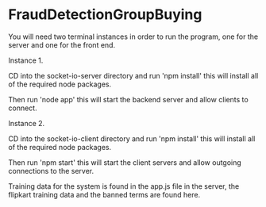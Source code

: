 # FraudDetectionGroupBuying
You will need two terminal instances in order to run the program, one for the server and one for the front end.

Instance 1.

CD into the socket-io-server directory and run 'npm install' this will install all of the required node packages.

Then run 'node app' this will start the backend server and allow clients to connect.

Instance 2.

CD into the socket-io-client directory and run 'npm install' this will install all of the required node packages.

Then run 'npm start' this will start the client servers and allow outgoing connections to the server.

Training data for the system is found in the app.js file in the server, the flipkart training data and the banned terms are found here.
